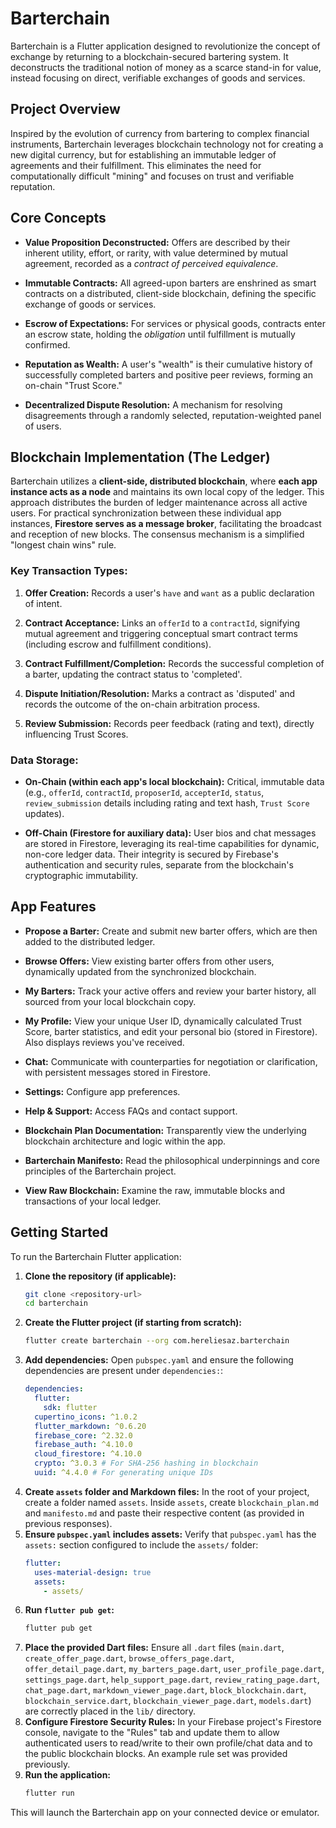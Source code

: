 # Barterchain

Barterchain is a Flutter application designed to revolutionize the concept of exchange by returning to a blockchain-secured bartering system. It deconstructs the traditional notion of money as a scarce stand-in for value, instead focusing on direct, verifiable exchanges of goods and services.

## Project Overview

Inspired by the evolution of currency from bartering to complex financial instruments, Barterchain leverages blockchain technology not for creating a new digital currency, but for establishing an immutable ledger of agreements and their fulfillment. This eliminates the need for computationally difficult "mining" and focuses on trust and verifiable reputation.

## Core Concepts

* **Value Proposition Deconstructed:** Offers are described by their inherent utility, effort, or rarity, with value determined by mutual agreement, recorded as a *contract of perceived equivalence*.

* **Immutable Contracts:** All agreed-upon barters are enshrined as smart contracts on a distributed, client-side blockchain, defining the specific exchange of goods or services.

* **Escrow of Expectations:** For services or physical goods, contracts enter an escrow state, holding the *obligation* until fulfillment is mutually confirmed.

* **Reputation as Wealth:** A user's "wealth" is their cumulative history of successfully completed barters and positive peer reviews, forming an on-chain "Trust Score."

* **Decentralized Dispute Resolution:** A mechanism for resolving disagreements through a randomly selected, reputation-weighted panel of users.

## Blockchain Implementation (The Ledger)

Barterchain utilizes a **client-side, distributed blockchain**, where **each app instance acts as a node** and maintains its own local copy of the ledger. This approach distributes the burden of ledger maintenance across all active users. For practical synchronization between these individual app instances, **Firestore serves as a message broker**, facilitating the broadcast and reception of new blocks. The consensus mechanism is a simplified "longest chain wins" rule.

### Key Transaction Types:

1.  **Offer Creation:** Records a user's `have` and `want` as a public declaration of intent.

2.  **Contract Acceptance:** Links an `offerId` to a `contractId`, signifying mutual agreement and triggering conceptual smart contract terms (including escrow and fulfillment conditions).

3.  **Contract Fulfillment/Completion:** Records the successful completion of a barter, updating the contract status to 'completed'.

4.  **Dispute Initiation/Resolution:** Marks a contract as 'disputed' and records the outcome of the on-chain arbitration process.

5.  **Review Submission:** Records peer feedback (rating and text), directly influencing Trust Scores.

### Data Storage:

* **On-Chain (within each app's local blockchain):** Critical, immutable data (e.g., `offerId`, `contractId`, `proposerId`, `accepterId`, `status`, `review_submission` details including rating and text hash, `Trust Score` updates).

* **Off-Chain (Firestore for auxiliary data):** User bios and chat messages are stored in Firestore, leveraging its real-time capabilities for dynamic, non-core ledger data. Their integrity is secured by Firebase's authentication and security rules, separate from the blockchain's cryptographic immutability.

## App Features

* **Propose a Barter:** Create and submit new barter offers, which are then added to the distributed ledger.

* **Browse Offers:** View existing barter offers from other users, dynamically updated from the synchronized blockchain.

* **My Barters:** Track your active offers and review your barter history, all sourced from your local blockchain copy.

* **My Profile:** View your unique User ID, dynamically calculated Trust Score, barter statistics, and edit your personal bio (stored in Firestore). Also displays reviews you've received.

* **Chat:** Communicate with counterparties for negotiation or clarification, with persistent messages stored in Firestore.

* **Settings:** Configure app preferences.

* **Help & Support:** Access FAQs and contact support.

* **Blockchain Plan Documentation:** Transparently view the underlying blockchain architecture and logic within the app.

* **Barterchain Manifesto:** Read the philosophical underpinnings and core principles of the Barterchain project.

* **View Raw Blockchain:** Examine the raw, immutable blocks and transactions of your local ledger.

## Getting Started

To run the Barterchain Flutter application:

1.  **Clone the repository (if applicable):**
    ```bash
    git clone <repository-url>
    cd barterchain
    ```
2.  **Create the Flutter project (if starting from scratch):**
    ```bash
    flutter create barterchain --org com.hereliesaz.barterchain
    ```
3.  **Add dependencies:**
    Open `pubspec.yaml` and ensure the following dependencies are present under `dependencies:`:
    ```yaml
    dependencies:
      flutter:
        sdk: flutter
      cupertino_icons: ^1.0.2
      flutter_markdown: ^0.6.20
      firebase_core: ^2.32.0
      firebase_auth: ^4.10.0
      cloud_firestore: ^4.10.0
      crypto: ^3.0.3 # For SHA-256 hashing in blockchain
      uuid: ^4.4.0 # For generating unique IDs
    ```
4.  **Create `assets` folder and Markdown files:**
    In the root of your project, create a folder named `assets`. Inside `assets`, create `blockchain_plan.md` and `manifesto.md` and paste their respective content (as provided in previous responses).
5.  **Ensure `pubspec.yaml` includes assets:**
    Verify that `pubspec.yaml` has the `assets:` section configured to include the `assets/` folder:
    ```yaml
    flutter:
      uses-material-design: true
      assets:
        - assets/
    ```
6.  **Run `flutter pub get`:**
    ```bash
    flutter pub get
    ```
7.  **Place the provided Dart files:**
    Ensure all `.dart` files (`main.dart`, `create_offer_page.dart`, `browse_offers_page.dart`, `offer_detail_page.dart`, `my_barters_page.dart`, `user_profile_page.dart`, `settings_page.dart`, `help_support_page.dart`, `review_rating_page.dart`, `chat_page.dart`, `markdown_viewer_page.dart`, `block_blockchain.dart`, `blockchain_service.dart`, `blockchain_viewer_page.dart`, `models.dart`) are correctly placed in the `lib/` directory.
8.  **Configure Firestore Security Rules:**
    In your Firebase project's Firestore console, navigate to the "Rules" tab and update them to allow authenticated users to read/write to their own profile/chat data and to the public blockchain blocks. An example rule set was provided previously.
9.  **Run the application:**
    ```bash
    flutter run
    ```

This will launch the Barterchain app on your connected device or emulator.
